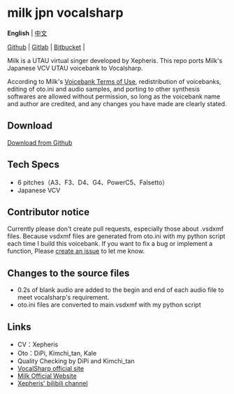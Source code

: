# milk jpn vocalsharp

**English** | [中文](README_zh.md)

[Github](https://github.com/oxygen-dioxide/milk-jpn-vocalsharp) | 
[Gitlab](https://gitlab.com/oxygen-dioxide/milk-jpn-vocalsharp) | 
[Bitbucket](https://bitbucket.org/oxygendioxide/milk-jpn-vocalsharp) |

Milk is a UTAU virtual singer developed by Xepheris. This repo ports Milk's Japanese VCV UTAU voicebank to Vocalsharp.

According to Milk's [Voicebank Terms of Use](license.md), redistribution of voicebanks, editing of oto.ini and audio samples, and porting to other synthesis softwares are allowed without permission, so long as the voicebank name and author are credited, and any changes you have made are clearly stated.

## Download
[Download from Github](https://github.com/oxygen-dioxide/milk-jpn-vocalsharp/releases)

## Tech Specs
- 6 pitches（A3、F3、D4、G4、PowerC5、Falsetto）
- Japanese VCV

## Contributor notice
Currently please don't create pull requests, especially those about .vsdxmf files. Because vsdxmf files are generated from oto.ini with my python script each time I build this voicebank. If you want to fix a bug or implement a function, Please [create an issue](https://github.com/oxygen-dioxide/milk-jpn-vocalsharp/issues/new) to let me know.

## Changes to the source files
- 0.2s of blank audio are added to the begin and end of each audio file to meet vocalsharp's requirement.
- oto.ini files are converted to main.vsdxmf with my python script

## Links
- CV：Xepheris
- Oto：DiPi, Kimchi_tan, Kale
- Quality Checking by DiPi and Kimchi_tan
- [VocalSharp official site](https://vocalsharp.com)
- [Milk Official Website](https://xepheris.wixsite.com/milk)
- [Xepheris' bilibili channel](https://space.bilibili.com/618761702/dynamic)